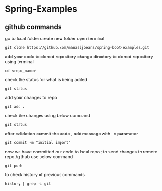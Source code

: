 # Spring-Examples
## github commands
   go to local folder
   create new folder
   open terminal
   ```
   git clone https://github.com/manasijbeans/spring-boot-examples.git
   ```
   add your code to cloned repository
   change directory to cloned repository using terminal
   ```
   cd <repo_name>
   ```
   
   check the status for what is being added
   
   ```
   git status
   
   ```
   add your changes to repo
   ```
   git add .
   ```
   check the changes using below command
   ```
   git status
   ```
   after validation commit the code , add message with `-m` parameter
   ```
   git commit -m "initial import"
   ```
   now we have committed our code to local repo ; to send changes to remote repo /github use below command
   ```
   git push
   ```

   to check history of previous commands
   ```
   history | grep -i git
   ```

